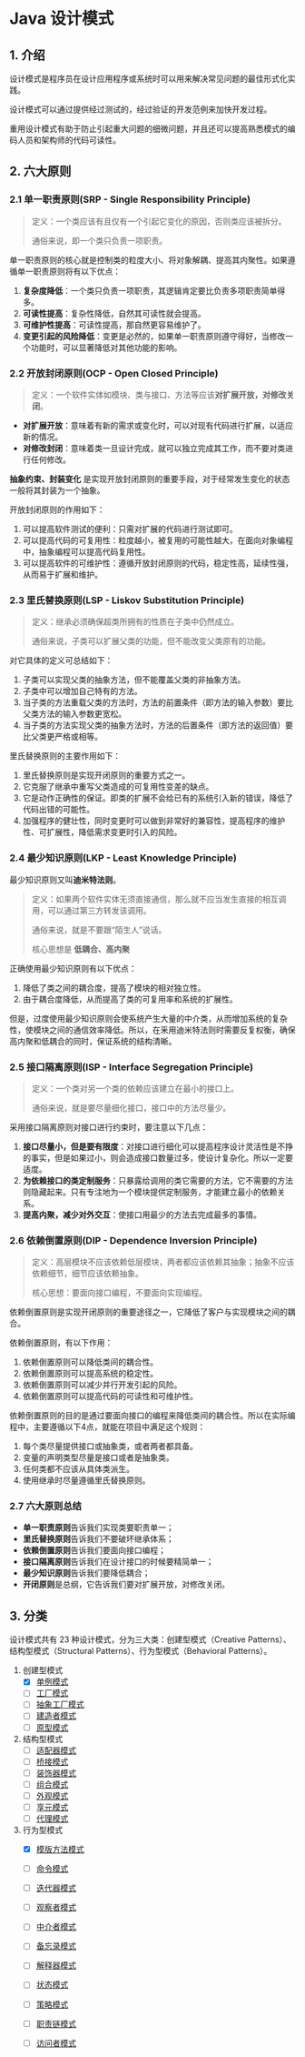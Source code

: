 # Java 设计模式

## 1. 介绍

设计模式是程序员在设计应用程序或系统时可以用来解决常见问题的最佳形式化实践。

设计模式可以通过提供经过测试的，经过验证的开发范例来加快开发过程。

重用设计模式有助于防止引起重大问题的细微问题，并且还可以提高熟悉模式的编码人员和架构师的代码可读性。

## 2. 六大原则

### 2.1 单一职责原则(SRP - Single Responsibility Principle)

> 定义：一个类应该有且仅有一个引起它变化的原因，否则类应该被拆分。
> 
> 通俗来说，即一个类只负责一项职责。

单一职责原则的核心就是控制类的粒度大小、将对象解耦、提高其内聚性。如果遵循单一职责原则将有以下优点：

1. **复杂度降低**：一个类只负责一项职责，其逻辑肯定要比负责多项职责简单得多。
2. **可读性提高**：复杂性降低，自然其可读性就会提高。
3. **可维护性提高**：可读性提高，那自然更容易维护了。
4. **变更引起的风险降低**：变更是必然的，如果单一职责原则遵守得好，当修改一个功能时，可以显著降低对其他功能的影响。

### 2.2 开放封闭原则(OCP - Open Closed Principle)

> 定义：一个软件实体如模块、类与接口、方法等应该**对扩展开放，对修改关闭**。

* **对扩展开放**：意味着有新的需求或变化时，可以对现有代码进行扩展，以适应新的情况。
* **对修改封闭**：意味着类一旦设计完成，就可以独立完成其工作，而不要对类进行任何修改。

**抽象约束、封装变化** 是实现开放封闭原则的重要手段，对于经常发生变化的状态一般将其封装为一个抽象。

开放封闭原则的作用如下：

1. 可以提高软件测试的便利：只需对扩展的代码进行测试即可。
2. 可以提高代码的可复用性：粒度越小，被复用的可能性越大，在面向对象编程中，抽象编程可以提高代码复用性。
3. 可以提高软件的可维护性：遵循开放封闭原则的代码，稳定性高，延续性强，从而易于扩展和维护。

### 2.3 里氏替换原则(LSP - Liskov Substitution Principle)

> 定义：继承必须确保超类所拥有的性质在子类中仍然成立。
> 
> 通俗来说，子类可以扩展父类的功能，但不能改变父类原有的功能。

对它具体的定义可总结如下：

1. 子类可以实现父类的抽象方法，但不能覆盖父类的非抽象方法。
2. 子类中可以增加自己特有的方法。
3. 当子类的方法重载父类的方法时，方法的前置条件（即方法的输入参数）要比父类方法的输入参数更宽松。
4. 当子类的方法实现父类的抽象方法时，方法的后置条件（即方法的返回值）要比父类更严格或相等。

里氏替换原则的主要作用如下：

1. 里氏替换原则是实现开闭原则的重要方式之一。
2. 它克服了继承中重写父类造成的可复用性变差的缺点。
3. 它是动作正确性的保证。即类的扩展不会给已有的系统引入新的错误，降低了代码出错的可能性。
4. 加强程序的健壮性，同时变更时可以做到非常好的兼容性，提高程序的维护性、可扩展性，降低需求变更时引入的风险。

### 2.4 最少知识原则(LKP - Least Knowledge Principle)

最少知识原则又叫**迪米特法则**。

> 定义：如果两个软件实体无须直接通信，那么就不应当发生直接的相互调用，可以通过第三方转发该调用。
> 
> 通俗来说，就是不要跟“陌生人”说话。
> 
> 核心思想是 **低耦合、高内聚**

正确使用最少知识原则有以下优点：

1. 降低了类之间的耦合度，提高了模块的相对独立性。
2. 由于耦合度降低，从而提高了类的可复用率和系统的扩展性。

但是，过度使用最少知识原则会使系统产生大量的中介类，从而增加系统的复杂性，使模块之间的通信效率降低。所以，在釆用迪米特法则时需要反复权衡，确保高内聚和低耦合的同时，保证系统的结构清晰。

### 2.5 接口隔离原则(ISP - Interface Segregation Principle)

> 定义：一个类对另一个类的依赖应该建立在最小的接口上。
> 
> 通俗来说，就是要尽量细化接口，接口中的方法尽量少。

采用接口隔离原则对接口进行约束时，要注意以下几点：

1. **接口尽量小，但是要有限度**：对接口进行细化可以提高程序设计灵活性是不挣的事实，但是如果过小，则会造成接口数量过多，使设计复杂化。所以一定要适度。
2. **为依赖接口的类定制服务**：只暴露给调用的类它需要的方法，它不需要的方法则隐藏起来。只有专注地为一个模块提供定制服务，才能建立最小的依赖关系。
3. **提高内聚，减少对外交互**：使接口用最少的方法去完成最多的事情。

### 2.6 依赖倒置原则(DIP - Dependence Inversion Principle)

> 定义：高层模块不应该依赖低层模块，两者都应该依赖其抽象；抽象不应该依赖细节，细节应该依赖抽象。
> 
> 核心思想：要面向接口编程，不要面向实现编程。

依赖倒置原则是实现开闭原则的重要途径之一，它降低了客户与实现模块之间的耦合。

依赖倒置原则，有以下作用：

1. 依赖倒置原则可以降低类间的耦合性。
2. 依赖倒置原则可以提高系统的稳定性。
3. 依赖倒置原则可以减少并行开发引起的风险。
4. 依赖倒置原则可以提高代码的可读性和可维护性。

依赖倒置原则的目的是通过要面向接口的编程来降低类间的耦合性。所以在实际编程中，主要遵循以下4点，就能在项目中满足这个规则：

1. 每个类尽量提供接口或抽象类，或者两者都具备。
2. 变量的声明类型尽量是接口或者是抽象类。
3. 任何类都不应该从具体类派生。
4. 使用继承时尽量遵循里氏替换原则。

### 2.7 六大原则总结

* **单一职责原则**告诉我们实现类要职责单一；
* **里氏替换原则**告诉我们不要破坏继承体系；
* **依赖倒置原则**告诉我们要面向接口编程；
* **接口隔离原则**告诉我们在设计接口的时候要精简单一；
* **最少知识原则**告诉我们要降低耦合；
* **开闭原则**是总纲，它告诉我们要对扩展开放，对修改关闭。

## 3. 分类

设计模式共有 23 种设计模式，分为三大类：创建型模式（Creative Patterns）、结构型模式（Structural Patterns）、行为型模式（Behavioral Patterns）。

1. 创建型模式
   - [x] [单例模式](https://junmoyu.com/2021/design-patterns-singleton/)
   - [ ] [工厂模式]()
   - [ ] [抽象工厂模式]()
   - [ ] [建造者模式]()
   - [ ] [原型模式]()
    
2. 结构型模式
   - [ ] [适配器模式]()
   - [ ] [桥接模式]()
   - [ ] [装饰器模式]()
   - [ ] [组合模式]()
   - [ ] [外观模式]()
   - [ ] [享元模式]()
   - [ ] [代理模式]()
    
3. 行为型模式
   - [x] [模版方法模式]()
   - [ ] [命令模式]()
   - [ ] [迭代器模式]()
   - [ ] [观察者模式]()
   - [ ] [中介者模式]()
   - [ ] [备忘录模式]()
   - [ ] [解释器模式]()
   - [ ] [状态模式]()
   - [ ] [策略模式]()
   - [ ] [职责链模式]()
   - [ ] [访问者模式]()

